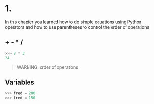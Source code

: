 

# 1. 

In this chapter you learned how to do simple equations using Python operators and how to use parentheses to control the order of operations 

## + - * /

```python
>>> 8 * 3
24
```

> WARNING: order of operations

## Variables

```python
>>> fred = 200
>>> fred = 150
```










